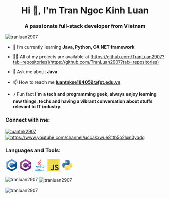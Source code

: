 <h1 align="center">Hi 👋, I'm Tran Ngoc Kinh Luan</h1>
<h3 align="center">A passionate full-stack developer from Vietnam</h3>

<p align="left"> <img src="https://komarev.com/ghpvc/?username=tranluan2907&label=Profile%20views&color=0e75b6&style=flat" alt="tranluan2907" /> </p>

- 🌱 I’m currently learning **Java, Python, C#.NET framework**

- 👨‍💻 All of my projects are available at [https://github.com/TranLuan2907?tab=repositories](https://github.com/TranLuan2907?tab=repositories)

- 💬 Ask me about **Java**

- 📫 How to reach me **luantnkse184059@fpt.edu.vn**

- ⚡ Fun fact **I'm a tech and programming geek, always enjoy learning new things, techs and having a vibrant conversation about stuffs relevant to IT industry.**

<h3 align="left">Connect with me:</h3>
<p align="left">
<a href="https://linkedin.com/in/luantnk2907" target="blank"><img align="center" src="https://raw.githubusercontent.com/rahuldkjain/github-profile-readme-generator/master/src/images/icons/Social/linked-in-alt.svg" alt="luantnk2907" height="30" width="40" /></a>
<a href="https://www.youtube.com/c/https://www.youtube.com/channel/uccakxwue81tb5o2lun0yqdg" target="blank"><img align="center" src="https://raw.githubusercontent.com/rahuldkjain/github-profile-readme-generator/master/src/images/icons/Social/youtube.svg" alt="https://www.youtube.com/channel/uccakxwue81tb5o2lun0yqdg" height="30" width="40" /></a>
</p>

<h3 align="left">Languages and Tools:</h3>
<p align="left"> <a href="https://www.cprogramming.com/" target="_blank" rel="noreferrer"> <img src="https://raw.githubusercontent.com/devicons/devicon/master/icons/c/c-original.svg" alt="c" width="40" height="40"/> </a> <a href="https://www.w3schools.com/cs/" target="_blank" rel="noreferrer"> <img src="https://raw.githubusercontent.com/devicons/devicon/master/icons/csharp/csharp-original.svg" alt="csharp" width="40" height="40"/> </a> <a href="https://www.java.com" target="_blank" rel="noreferrer"> <img src="https://raw.githubusercontent.com/devicons/devicon/master/icons/java/java-original.svg" alt="java" width="40" height="40"/> </a> <a href="https://developer.mozilla.org/en-US/docs/Web/JavaScript" target="_blank" rel="noreferrer"> <img src="https://raw.githubusercontent.com/devicons/devicon/master/icons/javascript/javascript-original.svg" alt="javascript" width="40" height="40"/> </a> <a href="https://www.python.org" target="_blank" rel="noreferrer"> <img src="https://raw.githubusercontent.com/devicons/devicon/master/icons/python/python-original.svg" alt="python" width="40" height="40"/> </a> </p>

<p><img align="left" src="https://github-readme-stats.vercel.app/api/top-langs?username=tranluan2907&show_icons=true&locale=en&layout=compact" alt="tranluan2907" /></p>

<p>&nbsp;<img align="center" src="https://github-readme-stats.vercel.app/api?username=tranluan2907&show_icons=true&locale=en" alt="tranluan2907" /></p>

<p><img align="center" src="https://github-readme-streak-stats.herokuapp.com/?user=tranluan2907&" alt="tranluan2907" /></p>
